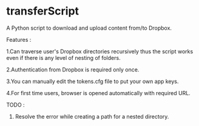 transferScript
==============
A Python script to download and upload content from/to Dropbox.

Features :

1.Can traverse user's Dropbox directories recursively thus the script works even if there is any level of nesting of folders.

2.Authentication from Dropbox is required only once.

3.You can manually edit the tokens.cfg file to put your own app keys.

4.For first time users, browser is opened automatically with required URL.

TODO :
1. Resolve the error while creating a path for a nested directory.
